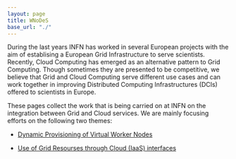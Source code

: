 ```yaml
---
layout: page
title: WNoDeS
base_url: "./"
---
```


During the last years INFN has worked in several European projects with the aim of establising a European Grid Infrastructure to serve scientists. Recently, Cloud Computing has emerged as an alternative pattern to Grid Computing. Though sometimes they are presented to be competitive, we believe that Grid and Cloud Computing serve different use cases and can work together in improving Distributed Computing Infrastructures (DCIs) offered to scientists in Europe.

These pages collect the work that is being carried on at INFN on the integration between Grid and Cloud services. We are mainly focusing efforts on the following two themes:

* [Dynamic Provisioning of Virtual Worker Nodes](/documentation/vwn_dynamic_provisioning.html)

* [Use of Grid Resourses through Cloud (IaaS) interfaces](/documentation/grid_resources_through_cloud_interfaces.html)
